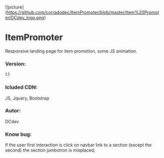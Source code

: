 ![picture] (https://github.com/corradodec/ItemPromoter/blob/master/Item%20Promoter/DCdev_logo.png)

# ItemPromoter

Responsive landing page for item promotion, some JS animation.

### Version:
1.1

### Icluded CDN:
JS, Jquery, Bootstrap

### Autor:
DCdev

### Know bug:
If the user first interaction is click on navbar link to a section (except the second) the section jumbotron is misplaced;
